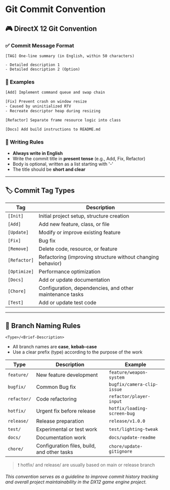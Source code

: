 # Git Commit Convention

## 🎮 DirectX 12 Git Convention

### ✅ Commit Message Format

```
[TAG] One-line summary (in English, within 50 characters)

- Detailed description 1
- Detailed description 2 (Option)
```

### 📌 Examples

```bash
[Add] Implement command queue and swap chain

[Fix] Prevent crash on window resize
- Caused by uninitialized RTV
- Recreate descriptor heap during resizing

[Refactor] Separate frame resource logic into class

[Docs] Add build instructions to README.md
```

### 📌 Writing Rules

- **Always write in English**
- Write the commit title in **present tense** (e.g., Add, Fix, Refactor)
- Body is optional, written as a list starting with '-'
- The title should be **short and clear**

---

## 🏷️ Commit Tag Types

| Tag | Description |
| --- | --- |
| `[Init]` | Initial project setup, structure creation |
| `[Add]` | Add new feature, class, or file |
| `[Update]` | Modify or improve existing feature |
| `[Fix]` | Bug fix |
| `[Remove]` | Delete code, resource, or feature |
| `[Refactor]` | Refactoring (improving structure without changing behavior) |
| `[Optimize]` | Performance optimization |
| `[Docs]` | Add or update documentation |
| `[Chore]` | Configuration, dependencies, and other maintenance tasks |
| `[Test]` | Add or update test code |

---

## 🔀 Branch Naming Rules

```
<Type>/<Brief-Description>
```

- All branch names are **case**, **kebab-case**
- Use a clear prefix (type) according to the purpose of the work

| Type | Description | Example |
| --- | --- | --- |
| `feature/` | New feature development | `feature/weapon-system` |
| `bugfix/` | Common Bug fix | `bugfix/camera-clip-issue` |
| `refactor/` | Code refactoring | `refactor/player-input` |
| `hotfix/` | Urgent fix before release | `hotfix/loading-screen-bug` |
| `release/` | Release preparation | `release/v1.0.0` |
| `test/` | Experimental or test work | `test/lighting-tweak` |
| `docs/` | Documentation work | `docs/update-readme` |
| `chore/` | Configuration files, build, and other tasks | `chore/update-gitignore` |

> ❗ hotfix/ and release/ are usually based on main or release branch
>

*This convention serves as a guideline to improve commit history tracking and overall project maintainability in the DX12 game engine project.*